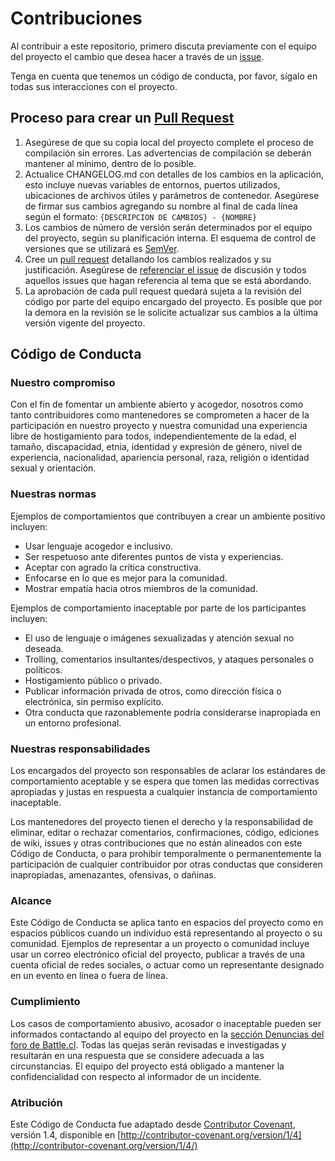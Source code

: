 # Contribuciones

Al contribuir a este repositorio, primero discuta previamente con el equipo del proyecto el cambio que desea hacer a través de un [issue](https://github.com/wowchile/ServerCore/issues).

Tenga en cuenta que tenemos un código de conducta, por favor, sígalo en todas sus interacciones con el proyecto.

## Proceso para crear un [Pull Request](https://github.com/wowchile/ServerCore/pulls)

1. Asegúrese de que su copia local del proyecto complete el proceso de compilación sin errores. Las advertencias de compilación se deberán mantener al mínimo, dentro de lo posible.
2. Actualice CHANGELOG.md con detalles de los cambios en la aplicación, esto incluye nuevas variables de entornos, puertos utilizados, ubicaciones de archivos útiles y parámetros de contenedor. Asegúrese de firmar sus cambios agregando su nombre al final de cada línea según el formato: `{DESCRIPCION DE CAMBIOS} - {NOMBRE}`
3. Los cambios de número de versión serán determinados por el equipo del proyecto, según su planificación interna. El esquema de control de versiones que se utilizará es [SemVer](http://semver.org/).
4. Cree un [pull request](https://github.com/wowchile/ServerCore/pulls) detallando los cambios realizados y su justificación. Asegúrese de [referenciar el issue](https://blog.github.com/2011-10-12-introducing-issue-mentions/) de discusión y todos aquellos issues que hagan referencia al tema que se está abordando.
5. La aprobación de cada pull request quedará sujeta a la revisión del código por parte del equipo encargado del proyecto. Es posible que por la demora en la revisión se le solicite actualizar sus cambios a la última versión vigente del proyecto.

## Código de Conducta

### Nuestro compromiso

Con el fin de fomentar un ambiente abierto y acogedor, nosotros como tanto contribuidores como mantenedores se comprometen a hacer de la participación en nuestro proyecto y nuestra comunidad una experiencia libre de hostigamiento para todos, independientemente de la edad, el tamaño, discapacidad, etnia, identidad y expresión de género, nivel de experiencia, nacionalidad, apariencia personal, raza, religión o identidad sexual y orientación.

### Nuestras normas

Ejemplos de comportamientos que contribuyen a crear un ambiente positivo incluyen:

* Usar lenguaje acogedor e inclusivo.
* Ser respetuoso ante diferentes puntos de vista y experiencias.
* Aceptar con agrado la crítica constructiva.
* Enfocarse en lo que es mejor para la comunidad.
* Mostrar empatía hacia otros miembros de la comunidad.

Ejemplos de comportamiento inaceptable por parte de los participantes incluyen:

* El uso de lenguaje o imágenes sexualizadas y atención sexual no deseada.
* Trolling, comentarios insultantes/despectivos, y ataques personales o políticos.
* Hostigamiento público o privado.
* Publicar información privada de otros, como dirección física o electrónica, sin permiso explícito.
* Otra conducta que razonablemente podría considerarse inapropiada en un entorno profesional.

### Nuestras responsabilidades

Los encargados del proyecto son responsables de aclarar los estándares de comportamiento aceptable y se espera que tomen las medidas correctivas apropiadas y justas en respuesta a cualquier instancia de comportamiento inaceptable.

Los mantenedores del proyecto tienen el derecho y la responsabilidad de eliminar, editar o rechazar comentarios, confirmaciones, código, ediciones de wiki, issues y otras contribuciones que no están alineados con este Código de Conducta, o para prohibir temporalmente o permanentemente la participación de cualquier contribuidor por otras conductas que consideren inapropiadas, amenazantes, ofensivas, o dañinas.

### Alcance

Este Código de Conducta se aplica tanto en espacios del proyecto como en espacios públicos cuando un individuo está representando al proyecto o su comunidad. Ejemplos de representar a un proyecto o comunidad incluye usar un correo electrónico oficial del proyecto, publicar a través de una cuenta oficial de redes sociales, o actuar como un representante designado en un evento en línea o fuera de línea.

### Cumplimiento

Los casos de comportamiento abusivo, acosador o inaceptable pueden ser informados contactando al equipo del proyecto en la [sección Denuncias del foro de Battle.cl](https://portal.battle.cl/foros/index.php?/forum/96-denuncias/). Todas las quejas serán revisadas e investigadas y resultarán en una respuesta que se considere adecuada a las circunstancias. El equipo del proyecto está obligado a mantener la confidencialidad con respecto al informador de un incidente. 

### Atribución


Este Código de Conducta fue adaptado desde [Contributor Covenant](http://contributor-covenant.org), versión 1.4, disponible en [http://contributor-covenant.org/version/1/4](http://contributor-covenant.org/version/1/4/)
